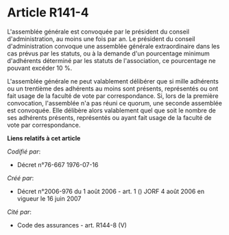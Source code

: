 # Article R141-4

L'assemblée générale est convoquée par le président du conseil d'administration, au moins une fois par an. Le président du
conseil d'administration convoque une assemblée générale extraordinaire dans les cas prévus par les statuts, ou à la demande
d'un pourcentage minimum d'adhérents déterminé par les statuts de l'association, ce pourcentage ne pouvant excéder 10 %.

L'assemblée générale ne peut valablement délibérer que si mille adhérents ou un trentième des adhérents au moins sont
présents, représentés ou ont fait usage de la faculté de vote par correspondance. Si, lors de la première convocation,
l'assemblée n'a pas réuni ce quorum, une seconde assemblée est convoquée. Elle délibère alors valablement quel que soit le
nombre de ses adhérents présents, représentés ou ayant fait usage de la faculté de vote par correspondance.

**Liens relatifs à cet article**

_Codifié par_:

  - Décret n°76-667 1976-07-16

_Créé par_:

  - Décret n°2006-976 du 1 août 2006 - art. 1 () JORF 4 août 2006 en vigueur le 16 juin 2007

_Cité par_:

  - Code des assurances - art. R144-8 (V)
